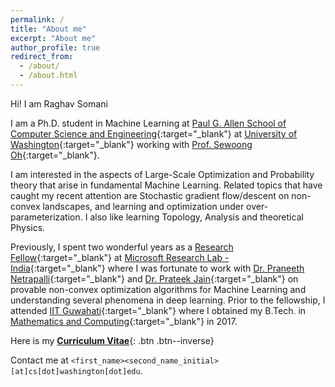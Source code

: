 ```yaml
---
permalink: /
title: "About me"
excerpt: "About me"
author_profile: true
redirect_from: 
  - /about/
  - /about.html
---
```


Hi! I am <span class="vocalizer" data-source="auto" data-lang="Hindi">Raghav Somani</span>

I am a Ph.D. student in Machine Learning at [Paul G. Allen School of Computer Science and Engineering](https://www.cs.washington.edu/){:target="_blank"} at [University of Washington](https://www.washington.edu/){:target="_blank"} working with [Prof. Sewoong Oh](https://homes.cs.washington.edu/~sewoong/){:target="_blank"}.

I am interested in the aspects of Large-Scale Optimization and Probability theory that arise in fundamental Machine Learning. Related topics that have caught my recent attention are Stochastic gradient flow/descent on non-convex landscapes, and learning and optimization under over-parameterization. I also like learning Topology, Analysis and theoretical Physics.

Previously, I spent two wonderful years as a [Research Fellow](https://www.microsoft.com/en-us/research/lab/microsoft-research-india/research-fellow-program/?#){:target="_blank"} at [Microsoft Research Lab - India](https://www.microsoft.com/en-us/research/lab/microsoft-research-india/){:target="_blank"} where I was fortunate to work with [Dr. Praneeth Netrapalli](https://praneethnetrapalli.org/){:target="_blank"} and [Dr. Prateek Jain](http://www.prateekjain.org/){:target="_blank"} on provable non-convex optimization algorithms for Machine Learning and understanding several phenomena in deep learning. Prior to the fellowship, I attended [IIT Guwahati](http://www.iitg.ernet.in/){:target="_blank"} where I obtained my B.Tech. in [Mathematics and Computing](https://www.iitg.ernet.in/maths/acads/btech_struct.php){:target="_blank"} in 2017.

Here is my [__Curriculum Vitae__](\files\Raghav_CV.pdf){: .btn .btn--inverse}

Contact me at `<first_name><second_name_initial>[at]cs[dot]washington[dot]edu`.